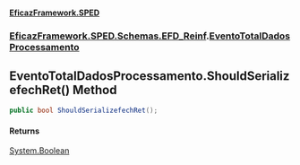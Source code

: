#### [EficazFramework.SPED](EficazFrameworkSPED.md 'EficazFramework SPED')
### [EficazFramework.SPED.Schemas.EFD_Reinf](EficazFramework.SPED.Schemas.EFD_Reinf.md 'EficazFramework.SPED.Schemas.EFD_Reinf').[EventoTotalDadosProcessamento](EficazFramework.SPED.Schemas.EFD_Reinf/EventoTotalDadosProcessamento.md 'EficazFramework.SPED.Schemas.EFD_Reinf.EventoTotalDadosProcessamento')

## EventoTotalDadosProcessamento.ShouldSerializefechRet() Method

```csharp
public bool ShouldSerializefechRet();
```

#### Returns
[System.Boolean](https://docs.microsoft.com/en-us/dotnet/api/System.Boolean 'System.Boolean')